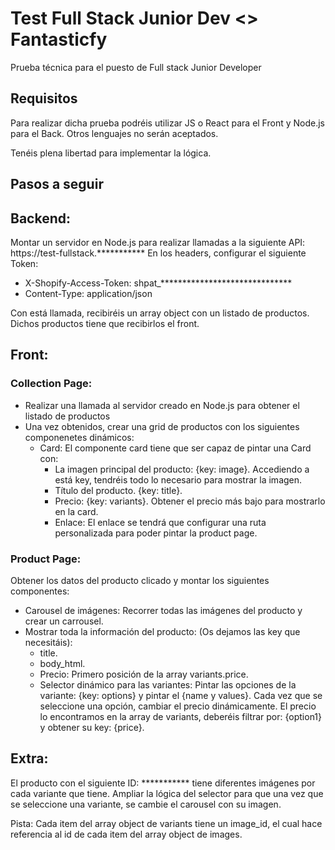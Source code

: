# Test Full Stack Junior Dev <> Fantasticfy
Prueba técnica para el puesto de Full stack Junior Developer

## Requisitos
Para realizar dicha prueba podréis utilizar JS o React para el Front y Node.js para el Back. Otros lenguajes no serán aceptados.

Tenéis plena libertad para implementar la lógica.

## Pasos a seguir

## Backend:
Montar un servidor en Node.js para realizar llamadas a la siguiente API: https://test-fullstack.*********** En los headers, configurar el siguiente Token:
* X-Shopify-Access-Token: shpat_******************************
* Content-Type: application/json

Con está llamada, recibiréis un array object con un listado de productos. Dichos productos tiene que recibirlos el front.

## Front:

### Collection Page:

* Realizar una llamada al servidor creado en Node.js para obtener el listado de productos
* Una vez obtenidos, crear una grid de productos con los siguientes componenetes dinámicos:
    * Card: El componente card tiene que ser capaz de pintar una Card con:
        * La imagen principal del producto: {key: image}. Accediendo a está key, tendréis todo lo necesario para mostrar la imagen.
        * Título del producto. {key: title}.
        * Precio: {key: variants}. Obtener el precio más bajo para mostrarlo en la card.
        * Enlace: El enlace se tendrá que configurar una ruta personalizada para poder pintar la product page.

### Product Page:

Obtener los datos del producto clicado y montar los siguientes componentes:

* Carousel de imágenes: Recorrer todas las imágenes del producto y crear un carrousel.
* Mostrar toda la información del producto: (Os dejamos las key que necesitáis):
    * title.
    * body_html.
    * Precio: Primero posición de la array variants.price.
    * Selector dinámico para las variantes: Pintar las opciones de la variante: {key: options} y pintar el {name y values}. Cada vez que se seleccione una opción, cambiar el precio dinámicamente. El precio lo encontramos en la array de variants, deberéis filtrar por: {option1} y obtener su key: {price}.

## Extra:
El producto con el siguiente ID: *********** tiene diferentes imágenes por cada variante que tiene. Ampliar la lógica del selector para que una vez que se seleccione una variante, se cambie el carousel con su imagen.

Pista: Cada item del array object de variants tiene un image_id, el cual hace referencia al id de cada item del array object de images.


